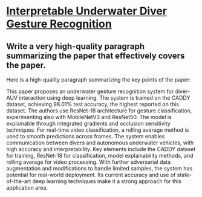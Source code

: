 # [Interpretable Underwater Diver Gesture Recognition](https://arxiv.org/abs/2312.04874)

## Write a very high-quality paragraph summarizing the paper that effectively covers the paper.

 Here is a high-quality paragraph summarizing the key points of the paper:

This paper proposes an underwater gesture recognition system for diver-AUV interaction using deep learning. The system is trained on the CADDY dataset, achieving 98.01% test accuracy, the highest reported on this dataset. The authors use ResNet-18 architecture for gesture classification, experimenting also with MobileNetV3 and ResNet50. The model is explainable through integrated gradients and occlusion sensitivity techniques. For real-time video classification, a rolling average method is used to smooth predictions across frames. The system enables communication between divers and autonomous underwater vehicles, with high accuracy and interpretability. Key elements include the CADDY dataset for training, ResNet-18 for classification, model explainability methods, and rolling average for video processing. With further adversarial data augmentation and modifications to handle limited samples, the system has potential for real-world deployment. Its current accuracy and use of state-of-the-art deep learning techniques make it a strong approach for this application area.
